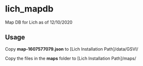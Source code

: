 # lich_mapdb
Map DB for Lich as of 12/10/2020


## Usage
Copy **map-1607577079.json** to \[Lich Installation Path]/data/GSVI/

Copy the files in the **maps** folder to \[Lich Installation Path]/maps/
